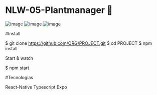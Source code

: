 # NLW-05-Plantmanager 🌱
![image](https://user-images.githubusercontent.com/54275870/116141971-bcaeec00-a6af-11eb-80cc-fc0dd30bde7b.png)
![image](https://user-images.githubusercontent.com/54275870/116142152-eec04e00-a6af-11eb-9e5b-c6e4b85e4b1f.png)
![image](https://user-images.githubusercontent.com/54275870/116142180-f8e24c80-a6af-11eb-85cb-eedff91c5dfd.png)



#Install

$ git clone https://github.com/ORG/PROJECT.git
$ cd PROJECT
$ npm install

Start & watch

$ npm start

#Tecnologias

React-Native
Typescript
Expo

